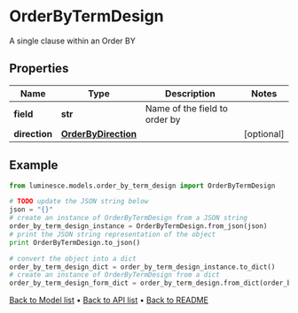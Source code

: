 # OrderByTermDesign

A single clause within an Order BY

## Properties
Name | Type | Description | Notes
------------ | ------------- | ------------- | -------------
**field** | **str** | Name of the field to order by | 
**direction** | [**OrderByDirection**](OrderByDirection.md) |  | [optional] 

## Example

```python
from luminesce.models.order_by_term_design import OrderByTermDesign

# TODO update the JSON string below
json = "{}"
# create an instance of OrderByTermDesign from a JSON string
order_by_term_design_instance = OrderByTermDesign.from_json(json)
# print the JSON string representation of the object
print OrderByTermDesign.to_json()

# convert the object into a dict
order_by_term_design_dict = order_by_term_design_instance.to_dict()
# create an instance of OrderByTermDesign from a dict
order_by_term_design_form_dict = order_by_term_design.from_dict(order_by_term_design_dict)
```
[Back to Model list](../README.md#documentation-for-models) &#8226; [Back to API list](../README.md#documentation-for-api-endpoints) &#8226; [Back to README](../README.md)



